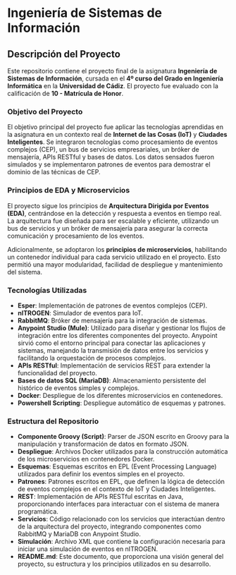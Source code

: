 # Ingeniería de Sistemas de Información

## Descripción del Proyecto

Este repositorio contiene el proyecto final de la asignatura **Ingeniería de Sistemas de Información**, cursada en el **4º curso del Grado en Ingeniería Informática** en la **Universidad de Cádiz**. El proyecto fue evaluado con la calificación de **10 - Matrícula de Honor**.

### Objetivo del Proyecto

El objetivo principal del proyecto fue aplicar las tecnologías aprendidas en la asignatura en un contexto real de **Internet de las Cosas (IoT)** y **Ciudades Inteligentes**. Se integraron tecnologías como procesamiento de eventos complejos (CEP), un bus de servicios empresariales, un bróker de mensajería, APIs RESTful y bases de datos. Los datos sensados fueron simulados y se implementaron patrones de eventos para demostrar el dominio de las técnicas de CEP.

### Principios de EDA y Microservicios

El proyecto sigue los principios de **Arquitectura Dirigida por Eventos (EDA)**, centrándose en la detección y respuesta a eventos en tiempo real. La arquitectura fue diseñada para ser escalable y eficiente, utilizando un bus de servicios y un bróker de mensajería para asegurar la correcta comunicación y procesamiento de los eventos.

Adicionalmente, se adoptaron los **principios de microservicios**, habilitando un contenedor individual para cada servicio utilizado en el proyecto. Esto permitió una mayor modularidad, facilidad de despliegue y mantenimiento del sistema.

### Tecnologías Utilizadas

- **Esper**: Implementación de patrones de eventos complejos (CEP).
- **nITROGEN**: Simulador de eventos para IoT.
- **RabbitMQ**: Bróker de mensajería para la integración de sistemas.
- **Anypoint Studio (Mule)**: Utilizado para diseñar y gestionar los flujos de integración entre los diferentes componentes del proyecto. Anypoint sirvió como el entorno principal para conectar las aplicaciones y sistemas, manejando la transmisión de datos entre los servicios y facilitando la orquestación de procesos complejos.
- **APIs RESTful**: Implementación de servicios REST para extender la funcionalidad del proyecto.
- **Bases de datos SQL (MariaDB)**: Almacenamiento persistente del histórico de eventos simples y complejos.
- **Docker**: Despliegue de los diferentes microservicios en contenedores.
- **Powershell Scripting**: Despliegue automático de esquemas y patrones.

### Estructura del Repositorio

- **Componente Groovy (Script)**: Parser de JSON escrito en Groovy para la manipulación y transformación de datos en formato JSON.
- **Despliegue**: Archivos Docker utilizados para la construcción automática de los microservicios en contenedores Docker.
- **Esquemas**: Esquemas escritos en EPL (Event Processing Language) utilizados para definir los eventos simples en el proyecto.
- **Patrones**: Patrones escritos en EPL, que definen la lógica de detección de eventos complejos en el contexto de IoT y Ciudades Inteligentes.
- **REST**: Implementación de APIs RESTful escritas en Java, proporcionando interfaces para interactuar con el sistema de manera programática.
- **Servicios**: Código relacionado con los servicios que interactúan dentro de la arquitectura del proyecto, integrando componentes como RabbitMQ y MariaDB con Anypoint Studio.
- **Simulación**: Archivo XML que contiene la configuración necesaria para iniciar una simulación de eventos en nITROGEN.
- **README.md**: Este documento, que proporciona una visión general del proyecto, su estructura y los principios utilizados en su desarrollo.
